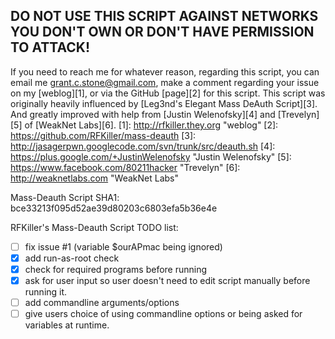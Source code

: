 DO NOT USE THIS SCRIPT AGAINST NETWORKS YOU DON'T OWN OR DON'T HAVE PERMISSION TO ATTACK!
-----------------------------------------------------------------------------------------

If you need to reach me for whatever reason, regarding this script, you can email me <grant.c.stone@gmail.com>, make a comment regarding your issue on my [weblog][1], or via the GitHub [page][2] for this script. This script was originally heavily influenced by [Leg3nd's Elegant Mass DeAuth Script][3]. And greatly improved with help from [Justin Welenofsky][4] and [Trevelyn][5] of [WeakNet Labs][6].
[1]: http://rfkiller.they.org "weblog"
[2]: https://github.com/RFKiller/mass-deauth
[3]: http://jasagerpwn.googlecode.com/svn/trunk/src/deauth.sh
[4]: https://plus.google.com/+JustinWelenofsky "Justin Welenofsky"
[5]: https://www.facebook.com/80211hacker "Trevelyn"
[6]: http://weaknetlabs.com "WeakNet Labs"

Mass-Deauth Script SHA1: bce33213f095d52ae39d80203c6803efa5b36e4e

RFKiller's Mass-Deauth Script TODO list:
- [ ] fix issue #1 (variable $ourAPmac being ignored)
- [x] add run-as-root check
- [x] check for required programs before running
- [x] ask for user input so user doesn't need to edit script manually before running it.
- [ ] add commandline arguments/options
- [ ] give users choice of using commandline options or being asked for variables at runtime.
